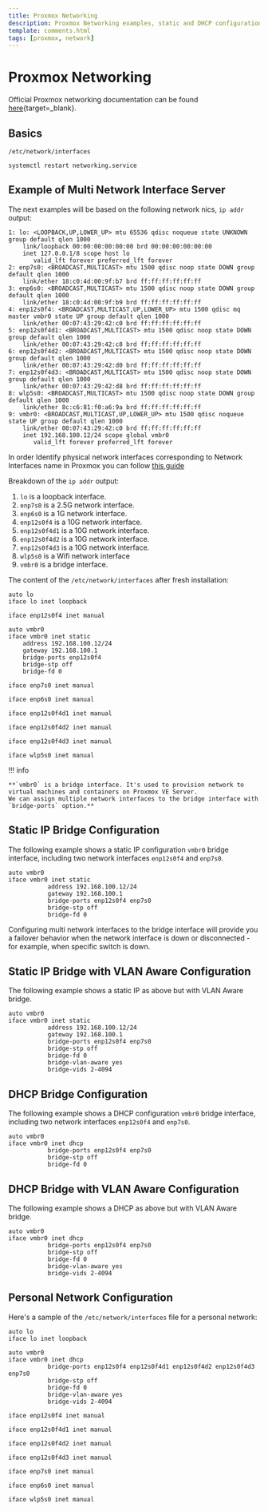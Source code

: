 ```yaml
---
title: Proxmox Networking
description: Proxmox Networking examples, static and DHCP configuration and vlan aware configuration
template: comments.html
tags: [proxmox, network]
---
```


# Proxmox Networking

Official Proxmox networking documentation can be found [here][proxmox-network-configuration-url]{target=\_blank}.

## Basics

```shell title="Proxmox network configuration file location"
/etc/network/interfaces
```

```shell title="Restart proxmox network service to apply changes"
systemctl restart networking.service
```

## Example of Multi Network Interface Server

The next examples will be based on the following network nics, `ip addr` output:

```shell
1: lo: <LOOPBACK,UP,LOWER_UP> mtu 65536 qdisc noqueue state UNKNOWN group default qlen 1000
    link/loopback 00:00:00:00:00:00 brd 00:00:00:00:00:00
    inet 127.0.0.1/8 scope host lo
       valid_lft forever preferred_lft forever
2: enp7s0: <BROADCAST,MULTICAST> mtu 1500 qdisc noop state DOWN group default qlen 1000
    link/ether 18:c0:4d:00:9f:b7 brd ff:ff:ff:ff:ff:ff
3: enp6s0: <BROADCAST,MULTICAST> mtu 1500 qdisc noop state DOWN group default qlen 1000
    link/ether 18:c0:4d:00:9f:b9 brd ff:ff:ff:ff:ff:ff
4: enp12s0f4: <BROADCAST,MULTICAST,UP,LOWER_UP> mtu 1500 qdisc mq master vmbr0 state UP group default qlen 1000
    link/ether 00:07:43:29:42:c0 brd ff:ff:ff:ff:ff:ff
5: enp12s0f4d1: <BROADCAST,MULTICAST> mtu 1500 qdisc noop state DOWN group default qlen 1000
    link/ether 00:07:43:29:42:c8 brd ff:ff:ff:ff:ff:ff
6: enp12s0f4d2: <BROADCAST,MULTICAST> mtu 1500 qdisc noop state DOWN group default qlen 1000
    link/ether 00:07:43:29:42:d0 brd ff:ff:ff:ff:ff:ff
7: enp12s0f4d3: <BROADCAST,MULTICAST> mtu 1500 qdisc noop state DOWN group default qlen 1000
    link/ether 00:07:43:29:42:d8 brd ff:ff:ff:ff:ff:ff
8: wlp5s0: <BROADCAST,MULTICAST> mtu 1500 qdisc noop state DOWN group default qlen 1000
    link/ether 8c:c6:81:f0:a6:9a brd ff:ff:ff:ff:ff:ff
9: vmbr0: <BROADCAST,MULTICAST,UP,LOWER_UP> mtu 1500 qdisc noqueue state UP group default qlen 1000
    link/ether 00:07:43:29:42:c0 brd ff:ff:ff:ff:ff:ff
    inet 192.168.100.12/24 scope global vmbr0
       valid_lft forever preferred_lft forever
```

In order Identify physical network interfaces corresponding to Network Interfaces name in Proxmox you can follow [this guide][identify-nics-url]

Breakdown of the `ip addr` output:

1. `lo` is a loopback interface.
2. `enp7s0` is a 2.5G network interface.
3. `enp6s0` is a 1G network interface.
4. `enp12s0f4` is a 10G network interface.
5. `enp12s0f4d1` is a 10G network interface.
6. `enp12s0f4d2` is a 10G network interface.
7. `enp12s0f4d3` is a 10G network interface.
8. `wlp5s0` is a Wifi network interface
9. `vmbr0` is a bridge interface.

The content of the `/etc/network/interfaces` after fresh installation:

```shell
auto lo
iface lo inet loopback

iface enp12s0f4 inet manual

auto vmbr0
iface vmbr0 inet static
	address 192.168.100.12/24
	gateway 192.168.100.1
	bridge-ports enp12s0f4
	bridge-stp off
	bridge-fd 0

iface enp7s0 inet manual

iface enp6s0 inet manual

iface enp12s0f4d1 inet manual

iface enp12s0f4d2 inet manual

iface enp12s0f4d3 inet manual

iface wlp5s0 inet manual
```

!!! info

    **`vmbr0` is a bridge interface. It's used to provision network to virtual machines and containers on Proxmox VE Server.
    We can assign multiple network interfaces to the bridge interface with `bridge-ports` option.**

## Static IP Bridge Configuration

The following example shows a static IP configuration `vmbr0` bridge interface, including two network interfaces `enp12s0f4` and `enp7s0`.

```config
auto vmbr0
iface vmbr0 inet static
           address 192.168.100.12/24
           gateway 192.168.100.1
           bridge-ports enp12s0f4 enp7s0
           bridge-stp off
           bridge-fd 0
```

Configuring multi network interfaces to the bridge interface will provide you a failover behavior when the network interface is down or disconnected - for example, when specific switch is down.

## Static IP Bridge with VLAN Aware Configuration

The following example shows a static IP as above but with VLAN Aware bridge.

```config hl_lines="8 9"
auto vmbr0
iface vmbr0 inet static
           address 192.168.100.12/24
           gateway 192.168.100.1
           bridge-ports enp12s0f4 enp7s0
           bridge-stp off
           bridge-fd 0
           bridge-vlan-aware yes
           bridge-vids 2-4094
```

## DHCP Bridge Configuration

The following example shows a DHCP configuration `vmbr0` bridge interface, including two network interfaces `enp12s0f4` and `enp7s0`.

```config
auto vmbr0
iface vmbr0 inet dhcp
           bridge-ports enp12s0f4 enp7s0
           bridge-stp off
           bridge-fd 0
```

## DHCP Bridge with VLAN Aware Configuration

The following example shows a DHCP as above but with VLAN Aware bridge.

```config
auto vmbr0
iface vmbr0 inet dhcp
           bridge-ports enp12s0f4 enp7s0
           bridge-stp off
           bridge-fd 0
           bridge-vlan-aware yes
           bridge-vids 2-4094
```

## Personal Network Configuration

Here's a sample of the `/etc/network/interfaces` file for a personal network:

```shell
auto lo
iface lo inet loopback

auto vmbr0
iface vmbr0 inet dhcp
           bridge-ports enp12s0f4 enp12s0f4d1 enp12s0f4d2 enp12s0f4d3 enp7s0
           bridge-stp off
           bridge-fd 0
           bridge-vlan-aware yes
           bridge-vids 2-4094

iface enp12s0f4 inet manual

iface enp12s0f4d1 inet manual

iface enp12s0f4d2 inet manual

iface enp12s0f4d3 inet manual

iface enp7s0 inet manual

iface enp6s0 inet manual

iface wlp5s0 inet manual
```

<!-- appendices -->

<!-- urls -->

[identify-nics-url]: /linux/Network/identify-nics/
[proxmox-network-configuration-url]: https://pve.proxmox.com/wiki/Network_Configuration 'Proxmox VE Server Network Configuration Wiki'

<!-- images -->

[default-ipv6-proxmox-img]: /assets/images/1ee15c1c-bd9a-11ec-926f-3b1ee33b95ee.jpg 'Default IPv6 Proxmox Image'
[no-ipv6-proxmox-img]: /assets/images/542c7a30-bd9c-11ec-848e-932ce851a8c3.jpg 'No IPv6 Proxmox Image'

<!-- end appendices -->
